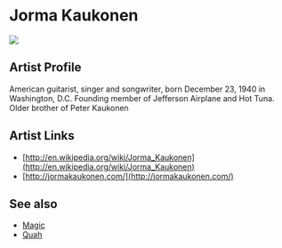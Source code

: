 # Jorma Kaukonen

![](../../asssets/artists/Jorma_Kaukonen.png)

## Artist Profile

American guitarist, singer and songwriter, born December 23, 1940 in Washington, D.C. Founding member of Jefferson Airplane and Hot Tuna.
Older brother of Peter Kaukonen

## Artist Links

- [http://en.wikipedia.org/wiki/Jorma_Kaukonen](http://en.wikipedia.org/wiki/Jorma_Kaukonen)
- [http://jormakaukonen.com/](http://jormakaukonen.com/)


## See also

- [Magic](Jorma_Kaukonen-Magic.md)
- [Quah](Jorma_Kaukonen-Quah.md)
